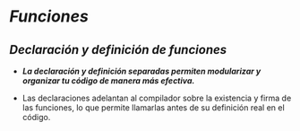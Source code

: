 # **_Funciones_**

## **_Declaración y definición de funciones_**

- **_La declaración y definición separadas permiten modularizar y organizar tu código de manera más efectiva._**
  
- Las declaraciones adelantan al compilador sobre la existencia y firma de las funciones, lo que permite llamarlas antes de su definición real en el código.
